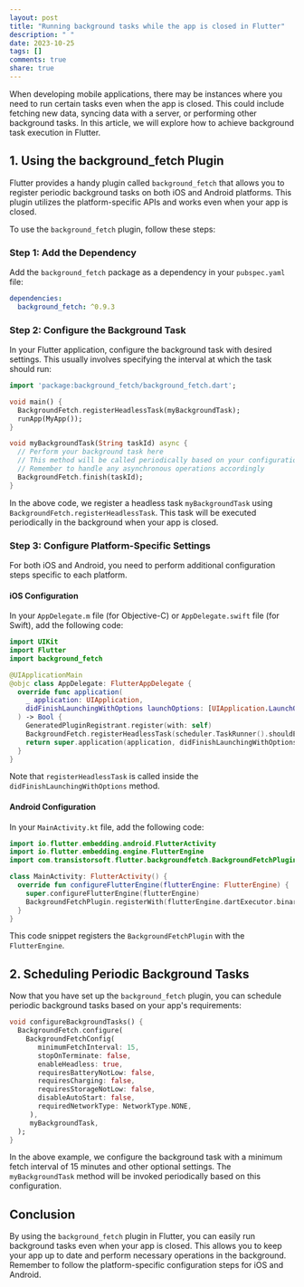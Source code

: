 ```yaml
---
layout: post
title: "Running background tasks while the app is closed in Flutter"
description: " "
date: 2023-10-25
tags: []
comments: true
share: true
---
```


When developing mobile applications, there may be instances where you need to run certain tasks even when the app is closed. This could include fetching new data, syncing data with a server, or performing other background tasks. In this article, we will explore how to achieve background task execution in Flutter.

## 1. Using the background_fetch Plugin

Flutter provides a handy plugin called `background_fetch` that allows you to register periodic background tasks on both iOS and Android platforms. This plugin utilizes the platform-specific APIs and works even when your app is closed.

To use the `background_fetch` plugin, follow these steps:

### Step 1: Add the Dependency

Add the `background_fetch` package as a dependency in your `pubspec.yaml` file:

```yaml
dependencies:
  background_fetch: ^0.9.3
```

### Step 2: Configure the Background Task

In your Flutter application, configure the background task with desired settings. This usually involves specifying the interval at which the task should run:

```dart
import 'package:background_fetch/background_fetch.dart';

void main() {
  BackgroundFetch.registerHeadlessTask(myBackgroundTask);
  runApp(MyApp());
}

void myBackgroundTask(String taskId) async {
  // Perform your background task here
  // This method will be called periodically based on your configuration
  // Remember to handle any asynchronous operations accordingly
  BackgroundFetch.finish(taskId);
}
```

In the above code, we register a headless task `myBackgroundTask` using `BackgroundFetch.registerHeadlessTask`. This task will be executed periodically in the background when your app is closed.

### Step 3: Configure Platform-Specific Settings

For both iOS and Android, you need to perform additional configuration steps specific to each platform.

#### iOS Configuration

In your `AppDelegate.m` file (for Objective-C) or `AppDelegate.swift` file (for Swift), add the following code:

```swift
import UIKit
import Flutter
import background_fetch

@UIApplicationMain
@objc class AppDelegate: FlutterAppDelegate {
  override func application(
    _ application: UIApplication,
    didFinishLaunchingWithOptions launchOptions: [UIApplication.LaunchOptionsKey: Any]?
  ) -> Bool {
    GeneratedPluginRegistrant.register(with: self)
    BackgroundFetch.registerHeadlessTask(scheduler.TaskRunner().shouldExecuteTask)
    return super.application(application, didFinishLaunchingWithOptions: launchOptions)
  }
}
```

Note that `registerHeadlessTask` is called inside the `didFinishLaunchingWithOptions` method.

#### Android Configuration

In your `MainActivity.kt` file, add the following code:

```kotlin
import io.flutter.embedding.android.FlutterActivity
import io.flutter.embedding.engine.FlutterEngine
import com.transistorsoft.flutter.backgroundfetch.BackgroundFetchPlugin

class MainActivity: FlutterActivity() {
  override fun configureFlutterEngine(flutterEngine: FlutterEngine) {
    super.configureFlutterEngine(flutterEngine)
    BackgroundFetchPlugin.registerWith(flutterEngine.dartExecutor.binaryMessenger)
  }
}
```

This code snippet registers the `BackgroundFetchPlugin` with the `FlutterEngine`.

## 2. Scheduling Periodic Background Tasks

Now that you have set up the `background_fetch` plugin, you can schedule periodic background tasks based on your app's requirements:

```dart
void configureBackgroundTasks() {
  BackgroundFetch.configure(
    BackgroundFetchConfig(
       minimumFetchInterval: 15,
       stopOnTerminate: false,
       enableHeadless: true,
       requiresBatteryNotLow: false,
       requiresCharging: false,
       requiresStorageNotLow: false,
       disableAutoStart: false,
       requiredNetworkType: NetworkType.NONE,
     ),
     myBackgroundTask,
  );
}
```

In the above example, we configure the background task with a minimum fetch interval of 15 minutes and other optional settings. The `myBackgroundTask` method will be invoked periodically based on this configuration.

## Conclusion

By using the `background_fetch` plugin in Flutter, you can easily run background tasks even when your app is closed. This allows you to keep your app up to date and perform necessary operations in the background. Remember to follow the platform-specific configuration steps for iOS and Android.